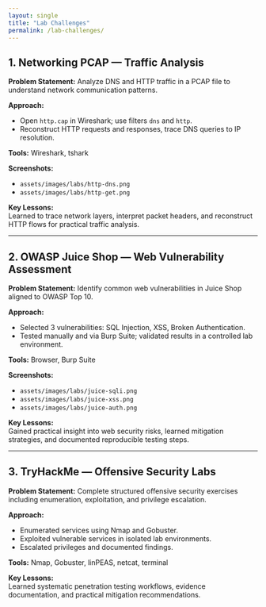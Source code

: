 ```yaml
---
layout: single
title: "Lab Challenges"
permalink: /lab-challenges/
---
```


## 1. Networking PCAP — Traffic Analysis
**Problem Statement:** Analyze DNS and HTTP traffic in a PCAP file to understand network communication patterns.  

**Approach:**  
- Open `http.cap` in Wireshark; use filters `dns` and `http`.  
- Reconstruct HTTP requests and responses, trace DNS queries to IP resolution.  

**Tools:** Wireshark, tshark  

**Screenshots:**  
- `assets/images/labs/http-dns.png`  
- `assets/images/labs/http-get.png`  

**Key Lessons:**  
Learned to trace network layers, interpret packet headers, and reconstruct HTTP flows for practical traffic analysis.

---

## 2. OWASP Juice Shop — Web Vulnerability Assessment
**Problem Statement:** Identify common web vulnerabilities in Juice Shop aligned to OWASP Top 10.  

**Approach:**  
- Selected 3 vulnerabilities: SQL Injection, XSS, Broken Authentication.  
- Tested manually and via Burp Suite; validated results in a controlled lab environment.  

**Tools:** Browser, Burp Suite  

**Screenshots:**  
- `assets/images/labs/juice-sqli.png`  
- `assets/images/labs/juice-xss.png`  
- `assets/images/labs/juice-auth.png`  

**Key Lessons:**  
Gained practical insight into web security risks, learned mitigation strategies, and documented reproducible testing steps.

---

## 3. TryHackMe — Offensive Security Labs
**Problem Statement:** Complete structured offensive security exercises including enumeration, exploitation, and privilege escalation.  

**Approach:**  
- Enumerated services using Nmap and Gobuster.  
- Exploited vulnerable services in isolated lab environments.  
- Escalated privileges and documented findings.  

**Tools:** Nmap, Gobuster, linPEAS, netcat, terminal   

**Key Lessons:**  
Learned systematic penetration testing workflows, evidence documentation, and practical mitigation recommendations.
